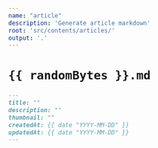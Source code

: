 ```yaml
---
name: "article"
description: 'Generate article markdown'
root: 'src/contents/articles/'
output: '.'
---
```


# `{{ randomBytes }}.md`

```markdown
---
title: ""
description: ""
thumbnail: ""
createdAt: {{ date "YYYY-MM-DD" }}
updatedAt: {{ date "YYYY-MM-DD" }}
---
```
